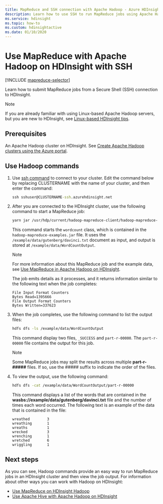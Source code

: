 ```yaml
---
title: MapReduce and SSH connection with Apache Hadoop - Azure HDInsight
description: Learn how to use SSH to run MapReduce jobs using Apache Hadoop on HDInsight.
ms.service: hdinsight
ms.topic: how-to
ms.custom: hdinsightactive
ms.date: 01/10/2020
---
```


# Use MapReduce with Apache Hadoop on HDInsight with SSH

[!INCLUDE [mapreduce-selector](../includes/hdinsight-selector-use-mapreduce.md)]

Learn how to submit MapReduce jobs from a Secure Shell (SSH) connection to HDInsight.

> [!NOTE]
> If you are already familiar with using Linux-based Apache Hadoop servers, but you are new to HDInsight, see [Linux-based HDInsight tips](../hdinsight-hadoop-linux-information.md).

## Prerequisites

An Apache Hadoop cluster on HDInsight. See [Create Apache Hadoop clusters using the Azure portal](../hdinsight-hadoop-create-linux-clusters-portal.md).

## Use Hadoop commands

1. Use [ssh command](../hdinsight-hadoop-linux-use-ssh-unix.md) to connect to your cluster. Edit the command below by replacing CLUSTERNAME with the name of your cluster, and then enter the command:

    ```cmd
    ssh sshuser@CLUSTERNAME-ssh.azurehdinsight.net
    ```

1. After you are connected to the HDInsight cluster, use the following command to start a MapReduce job:

    ```bash
    yarn jar /usr/hdp/current/hadoop-mapreduce-client/hadoop-mapreduce-examples.jar wordcount /example/data/gutenberg/davinci.txt /example/data/WordCountOutput
    ```

    This command starts the `wordcount` class, which is contained in the `hadoop-mapreduce-examples.jar` file. It uses the `/example/data/gutenberg/davinci.txt` document as input, and output is stored at `/example/data/WordCountOutput`.

    > [!NOTE]
    > For more information about this MapReduce job and the example data, see [Use MapReduce in Apache Hadoop on HDInsight](hdinsight-use-mapreduce.md).

    The job emits details as it processes, and it returns information similar to the following text when the job completes:

    ```output
    File Input Format Counters
    Bytes Read=1395666
    File Output Format Counters
    Bytes Written=337623
    ```

1. When the job completes, use the following command to list the output files:

    ```bash
    hdfs dfs -ls /example/data/WordCountOutput
    ```

    This command display two files, `_SUCCESS` and `part-r-00000`. The `part-r-00000` file contains the output for this job.

    > [!NOTE]  
    > Some MapReduce jobs may split the results across multiple **part-r-#####** files. If so, use the ##### suffix to indicate the order of the files.

1. To view the output, use the following command:

    ```bash
    hdfs dfs -cat /example/data/WordCountOutput/part-r-00000
    ```

    This command displays a list of the words that are contained in the **wasbs://example/data/gutenberg/davinci.txt** file and the number of times each word occurred. The following text is an example of the data that is contained in the file:

    ```output
    wreathed        3
    wreathing       1
    wreaths         1
    wrecked         3
    wrenching       1
    wretched        6
    wriggling       1
    ```

## Next steps

As you can see, Hadoop commands provide an easy way to run MapReduce jobs in an HDInsight cluster and then view the job output. For information about other ways you can work with Hadoop on HDInsight:

* [Use MapReduce on HDInsight Hadoop](hdinsight-use-mapreduce.md)
* [Use Apache Hive with Apache Hadoop on HDInsight](hdinsight-use-hive.md)
